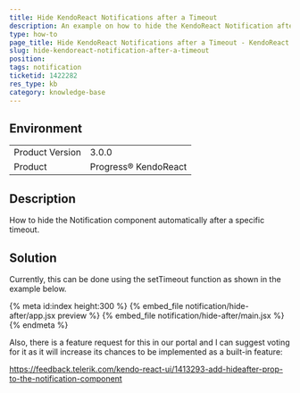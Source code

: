 ```yaml
---
title: Hide KendoReact Notifications after a Timeout
description: An example on how to hide the KendoReact Notification after a timeout.
type: how-to
page_title: Hide KendoReact Notifications after a Timeout - KendoReact Notification
slug: hide-kendoreact-notification-after-a-timeout
position:
tags: notification
ticketid: 1422282
res_type: kb
category: knowledge-base
---
```


## Environment
<table>
    <tbody>
	    <tr>
	    	<td>Product Version</td>
	    	<td>3.0.0</td>
	    </tr>
	    <tr>
	    	<td>Product</td>
	    	<td>Progress® KendoReact</td>
	    </tr>
    </tbody>
</table>


## Description
How to hide the Notification component automatically after a specific timeout.

## Solution
Currently, this can be done using the setTimeout function as shown in the example below.

{% meta id:index height:300 %}
{% embed_file notification/hide-after/app.jsx preview %}
{% embed_file notification/hide-after/main.jsx %}
{% endmeta %}

Also, there is a feature request for this in our portal and I can suggest voting for it as it will increase its chances to be implemented as a built-in feature:

https://feedback.telerik.com/kendo-react-ui/1413293-add-hideafter-prop-to-the-notification-component
